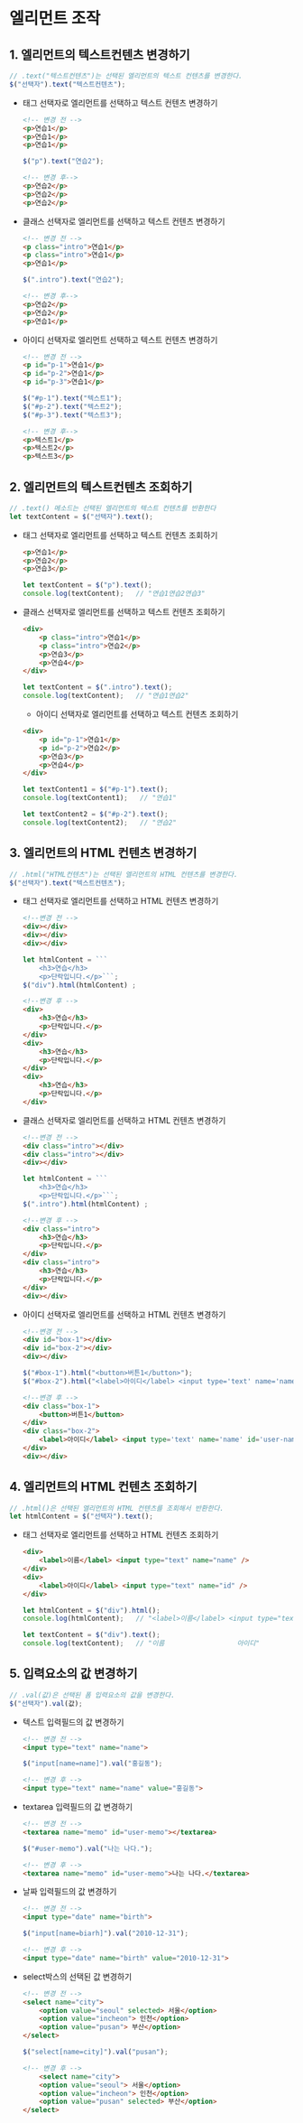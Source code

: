 # 엘리먼트 조작

## 1. 엘리먼트의 텍스트컨텐츠 변경하기
```javascript
// .text("텍스트컨텐츠")는 선택된 엘리먼트의 텍스트 컨텐츠를 변경한다.
$("선택자").text("텍스트컨텐츠");
```

- 태그 선택자로 엘리먼트를 선택하고 텍스트 컨텐츠 변경하기
    ```html
    <!-- 변경 전 -->
    <p>연습1</p>
    <p>연습1</p>
    <p>연습1</p>
    ```

    ```javascript
    $("p").text("연습2");
    ```

    ```html
    <!-- 변경 후-->
    <p>연습2</p>
    <p>연습2</p>
    <p>연습2</p>
    ```

- 클래스 선택자로 엘리먼트를 선택하고 텍스트 컨텐츠 변경하기
    ```html
    <!-- 변경 전 -->
    <p class="intro">연습1</p>
    <p class="intro">연습1</p>
    <p>연습1</p>
    ```

    ```javascript
    $(".intro").text("연습2");
    ```

    ```html
    <!-- 변경 후-->
    <p>연습2</p>
    <p>연습2</p>
    <p>연습1</p>
    ```

- 아이디 선택자로 엘리먼트 선택하고 텍스트 컨텐츠 변경하기
    ```html
    <!-- 변경 전 -->
    <p id="p-1">연습1</p>
    <p id="p-2">연습1</p>
    <p id="p-3">연습1</p>
    ```

    ```javascript
    $("#p-1").text("텍스트1");
    $("#p-2").text("텍스트2");
    $("#p-3").text("텍스트3");
    ```

    ```html
    <!-- 변경 후-->
    <p>텍스트1</p>
    <p>텍스트2</p>
    <p>텍스트3</p>
    ```

## 2. 엘리먼트의 텍스트컨텐츠 조회하기
```javascript
// .text() 메소드는 선택된 엘리먼트의 텍스트 컨텐츠를 반환한다
let textContent = $("선택자").text();
```

- 태그 선택자로 엘리먼트를 선택하고 텍스트 컨텐츠 조회하기
    ```html
    <p>연습1</p>
    <p>연습2</p>
    <p>연습3</p>
    ```

    ```javascript
    let textContent = $("p").text();
    console.log(textContent);   // "연습1연습2연습3" 
    ```

- 클래스 선택자로 엘리먼트를 선택하고 텍스트 컨텐츠 조회하기
    ```html
    <div>
        <p class="intro">연습1</p>
        <p class="intro">연습2</p>
        <p>연습3</p>
        <p>연습4</p>
    </div>
    ```

    ```javascript
    let textContent = $(".intro").text();
    console.log(textContent);   // "연습1연습2" 
    ```

    - 아이디 선택자로 엘리먼트를 선택하고 텍스트 컨텐츠 조회하기
    ```html
    <div>
        <p id="p-1">연습1</p>
        <p id="p-2">연습2</p>
        <p>연습3</p>
        <p>연습4</p>
    </div>
    ```

    ```javascript
    let textContent1 = $("#p-1").text();
    console.log(textContent1);   // "연습1" 

    let textContent2 = $("#p-2").text();
    console.log(textContent2);   // "연습2" 
    ```

## 3. 엘리먼트의 HTML 컨텐츠 변경하기
```javascript
// .html("HTML컨텐츠")는 선택된 엘리먼트의 HTML 컨텐츠를 변경한다.
$("선택자").text("텍스트컨텐츠");
```

- 태그 선택자로 엘리먼트를 선택하고 HTML 컨텐츠 변경하기
    ```html
    <!--변경 전 -->
    <div></div>
    <div></div>
    <div></div>
    ```

    ```javascript
    let htmlContent = ```
        <h3>연습</h3>
        <p>단락입니다.</p>```;
    $("div").html(htmlContent) ;   
    ```

    ```html
    <!--변경 후 -->
    <div>
        <h3>연습</h3>
        <p>단락입니다.</p>
    </div>
    <div>
        <h3>연습</h3>
        <p>단락입니다.</p>
    </div>
    <div>
        <h3>연습</h3>
        <p>단락입니다.</p>
    </div>
    ```

- 클래스 선택자로 엘리먼트를 선택하고 HTML 컨텐츠 변경하기
    ```html
    <!--변경 전 -->
    <div class="intro"></div>
    <div class="intro"></div>
    <div></div>
    ```

    ```javascript
    let htmlContent = ```
        <h3>연습</h3>
        <p>단락입니다.</p>```;
    $(".intro").html(htmlContent) ;   
    ```

    ```html
    <!--변경 후 -->
    <div class="intro">
        <h3>연습</h3>
        <p>단락입니다.</p>
    </div>
    <div class="intro">
        <h3>연습</h3>
        <p>단락입니다.</p>
    </div>
    <div></div>
    ```

- 아이디 선택자로 엘리먼트를 선택하고 HTML 컨텐츠 변경하기
    ```html
    <!--변경 전 -->
    <div id="box-1"></div>
    <div id="box-2"></div>
    <div></div>
    ```

    ```javascript
    $("#box-1").html("<button>버튼1</button>");
    $("#box-2").html("<label>아이디</label> <input type='text' name='name' id='user-name'>");
    ```

    ```html
    <!--변경 후 -->
    <div class="box-1">
        <button>버튼1</button>
    </div>
    <div class="box-2">
        <label>아이디</label> <input type='text' name='name' id='user-name'>
    </div>
    <div></div>
    ```

## 4. 엘리먼트의 HTML 컨텐츠 조회하기
```javascript
// .html()은 선택된 엘리먼트의 HTML 컨텐츠를 조회해서 반환한다.
let htmlContent = $("선택자").text();
```

- 태그 선택자로 엘리먼트를 선택하고 HTML 컨텐츠 조회하기
    ```html
    <div>
        <label>이름</label> <input type="text" name="name" />
    </div>
    <div>
        <label>아이디</label> <input type="text" name="id" />
    </div>
    ``` 

    ```javascript
    let htmlContent = $("div").html();
    console.log(htmlContent);   // "<label>이름</label> <input type="text" name="name" />"

    let textContent = $("div").text();
    console.log(textContent);   // "이름                  아이디"
    ```

## 5. 입력요소의 값 변경하기
```javascript
// .val(값)은 선택된 폼 입력요소의 값을 변경한다.
$("선택자").val(값);
```

- 텍스트 입력필드의 값 변경하기
    ```html
    <!-- 변경 전 -->
    <input type="text" name="name">
    ```

    ```javascript
    $("input[name=name]").val("홍길동");
    ```

    ```html
    <!-- 변경 후 -->
    <input type="text" name="name" value="홍길동">
    ```
- textarea 입력필드의 값 변경하기
    ```html
    <!-- 변경 전 -->
    <textarea name="memo" id="user-memo"></textarea>
    ```

    ```javascript
    $("#user-memo").val("나는 나다.");
    ```

    ```html
    <!-- 변경 후 -->
    <textarea name="memo" id="user-memo">나는 나다.</textarea>
    ```
- 날짜 입력필드의 값 변경하기
    ```html
    <!-- 변경 전 -->
    <input type="date" name="birth">
    ```

    ```javascript
    $("input[name=biarh]").val("2010-12-31");
    ```

    ```html
    <!-- 변경 후 -->
    <input type="date" name="birth" value="2010-12-31">
    ```
- select박스의 선택된 값 변경하기
    ```html
    <!-- 변경 전 -->
    <select name="city">
        <option value="seoul" selected> 서울</option>
        <option value="incheon"> 인천</option>
        <option value="pusan"> 부산</option>
    </select>
    ```

    ```javascript
    $("select[name=city]").val("pusan");
    ```

    ```html
    <!-- 변경 후 -->
        <select name="city">
        <option value="seoul"> 서울</option>
        <option value="incheon"> 인천</option>
        <option value="pusan" selected> 부산</option>
    </select>
    ```
